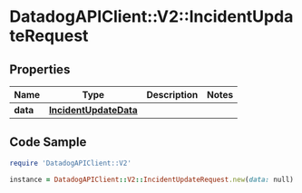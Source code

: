 # DatadogAPIClient::V2::IncidentUpdateRequest

## Properties

Name | Type | Description | Notes
------------ | ------------- | ------------- | -------------
**data** | [**IncidentUpdateData**](IncidentUpdateData.md) |  | 

## Code Sample

```ruby
require 'DatadogAPIClient::V2'

instance = DatadogAPIClient::V2::IncidentUpdateRequest.new(data: null)
```


